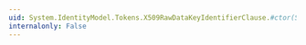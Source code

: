 ```yaml
---
uid: System.IdentityModel.Tokens.X509RawDataKeyIdentifierClause.#ctor(System.Security.Cryptography.X509Certificates.X509Certificate2)
internalonly: False
---
```

